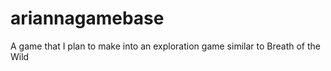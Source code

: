 # ariannagamebase
 A game that I plan to make into an exploration game similar to Breath of the Wild
